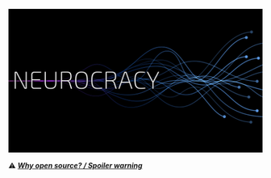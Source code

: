 ![A stylized "Neurocracy" against a dark background with several diverging strands splitting off of a central, horizontal strand.](/profile/images/neurocracy_header.jpg)

⚠️ ***[Why open source? / Spoiler warning](https://omnipedia.app/open-source)***
